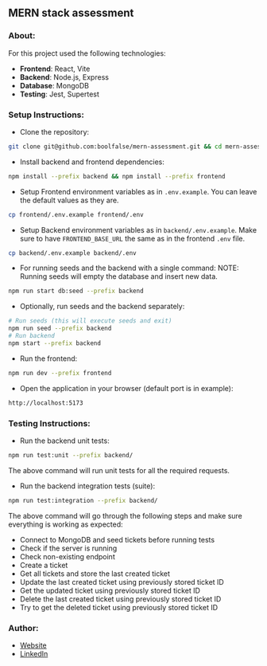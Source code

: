 
## MERN stack assessment




### About:

For this project used the following technologies:
- **Frontend**: React, Vite
- **Backend**: Node.js, Express
- **Database**: MongoDB
- **Testing**: Jest, Supertest



### Setup Instructions:

- Clone the repository:
```bash
git clone git@github.com:boolfalse/mern-assessment.git && cd mern-assessment
```

- Install backend and frontend dependencies:
```bash
npm install --prefix backend && npm install --prefix frontend
```

- Setup Frontend environment variables as in `.env.example`.
  You can leave the default values as they are.
```bash
cp frontend/.env.example frontend/.env
```

- Setup Backend environment variables as in `backend/.env.example`.
  Make sure to have `FRONTEND_BASE_URL` the same as in the frontend `.env` file.
```bash
cp backend/.env.example backend/.env
```

- For running seeds and the backend with a single command:
  NOTE: Running seeds will empty the database and insert new data.
```bash
npm run start db:seed --prefix backend
```

- Optionally, run seeds and the backend separately:
```bash
# Run seeds (this will execute seeds and exit)
npm run seed --prefix backend
# Run backend
npm start --prefix backend
```

- Run the frontend:
```bash
npm run dev --prefix frontend
```

- Open the application in your browser (default port is in example):
```bash
http://localhost:5173
```


### Testing Instructions:

- Run the backend unit tests:
```bash
npm run test:unit --prefix backend/
```

The above command will run unit tests for all the required requests.

- Run the backend integration tests (suite):
```bash
npm run test:integration --prefix backend/
```

The above command will go through the following steps and make sure everything is working as expected:
- Connect to MongoDB and seed tickets before running tests
- Check if the server is running
- Check non-existing endpoint
- Create a ticket
- Get all tickets and store the last created ticket
- Update the last created ticket using previously stored ticket ID
- Get the updated ticket using previously stored ticket ID
- Delete the last created ticket using previously stored ticket ID
- Try to get the deleted ticket using previously stored ticket ID


### Author:

- [Website](https://boolfalse.com)
- [LinkedIn](https://www.linkedin.com/in/boolfalse/)
